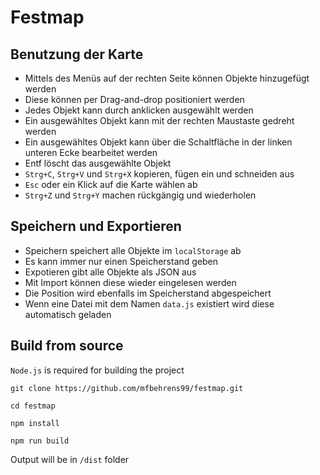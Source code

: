 # Festmap

## Benutzung der Karte
* Mittels des Menüs auf der rechten Seite können Objekte hinzugefügt werden
* Diese können per Drag-and-drop positioniert werden
* Jedes Objekt kann durch anklicken ausgewählt werden
* Ein ausgewähltes Objekt kann mit der rechten Maustaste gedreht werden
* Ein ausgewähltes Objekt kann über die Schaltfläche in der linken unteren Ecke bearbeitet werden
* Entf löscht das ausgewählte Objekt 
* `Strg+C`, `Strg+V` und `Strg+X` kopieren, fügen ein und schneiden aus
* `Esc` oder ein Klick auf die Karte wählen ab
* `Strg+Z` und `Strg+Y` machen rückgängig und wiederholen

## Speichern und Exportieren
* Speichern speichert alle Objekte im `localStorage` ab
* Es kann immer nur einen Speicherstand geben
* Expotieren gibt alle Objekte als JSON aus
* Mit Import können diese wieder eingelesen werden
* Die Position wird ebenfalls im Speicherstand abgespeichert
* Wenn eine Datei mit dem Namen `data.js` existiert wird diese automatisch geladen

## Build from source
`Node.js` is required for building the project

```git clone https://github.com/mfbehrens99/festmap.git```

```cd festmap```

```npm install```

```npm run build```

Output will be in `/dist` folder
